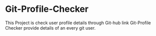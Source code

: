 # Git-Profile-Checker
This Project is check user profile details through Git-hub link
 Git-Profile Checker provide details of an every git user.
